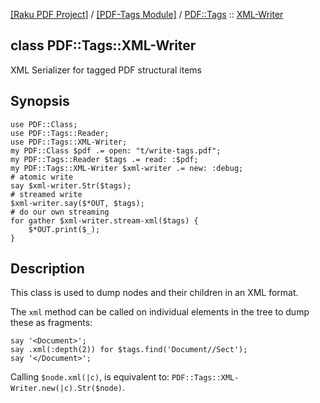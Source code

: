 [[Raku PDF Project]](https://pdf-raku.github.io)
 / [[PDF-Tags Module]](https://pdf-raku.github.io/PDF-Tags-raku)
 / [PDF::Tags](https://pdf-raku.github.io/PDF-Tags-raku/PDF/Tags)
 :: [XML-Writer](https://pdf-raku.github.io/PDF-Tags-raku/PDF/Tags/XML-Writer)

class PDF::Tags::XML-Writer
---------------------------

XML Serializer for tagged PDF structural items

Synopsis
--------

    use PDF::Class;
    use PDF::Tags::Reader;
    use PDF::Tags::XML-Writer;
    my PDF::Class $pdf .= open: "t/write-tags.pdf";
    my PDF::Tags::Reader $tags .= read: :$pdf;
    my PDF::Tags::XML-Writer $xml-writer .= new: :debug;
    # atomic write
    say $xml-writer.Str($tags);
    # streamed write
    $xml-writer.say($*OUT, $tags);
    # do our own streaming
    for gather $xml-writer.stream-xml($tags) {
        $*OUT.print($_);
    }

Description
-----------

This class is used to dump nodes and their children in an XML format.

The `xml` method can be called on individual elements in the tree to dump these as fragments:

    say '<Document>';
    say .xml(:depth(2)) for $tags.find('Document//Sect');
    say '</Document>';

Calling `$node.xml(|c)`, is equivalent to: `PDF::Tags::XML-Writer.new(|c).Str($node)`.

